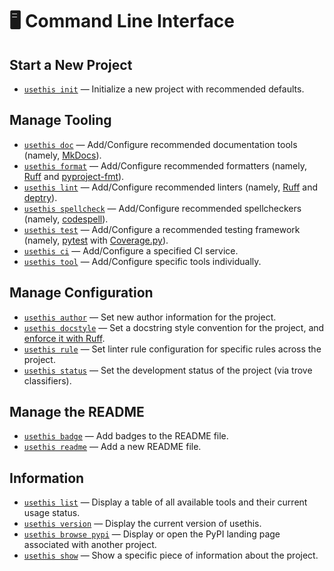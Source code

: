 # 🖥️ Command Line Interface

## Start a New Project

- [`usethis init`](reference.md#usethis-init) — Initialize a new project with recommended defaults.

## Manage Tooling

- [`usethis doc`](reference.md#usethis-doc) — Add/Configure recommended documentation tools (namely, [MkDocs](https://www.mkdocs.org/)).
- [`usethis format`](reference.md#usethis-format) — Add/Configure recommended formatters (namely, [Ruff](https://docs.astral.sh/ruff/formatter/) and [pyproject-fmt](https://pyproject-fmt.readthedocs.io/en/latest/)).
- [`usethis lint`](reference.md#usethis-lint) — Add/Configure recommended linters (namely, [Ruff](https://docs.astral.sh/ruff/linter) and [deptry](https://github.com/fpgmaas/deptry)).
- [`usethis spellcheck`](reference.md#usethis-spellcheck) — Add/Configure recommended spellcheckers (namely, [codespell](https://github.com/codespell-project/codespell)).
- [`usethis test`](reference.md#usethis-test) — Add/Configure a recommended testing framework (namely, [pytest](https://github.com/pytest-dev/pytest) with [Coverage.py](https://github.com/nedbat/coveragepy)).
- [`usethis ci`](reference.md#usethis-ci) — Add/Configure a specified CI service.
- [`usethis tool`](reference.md#usethis-tool) — Add/Configure specific tools individually.

## Manage Configuration

- [`usethis author`](reference.md#usethis-author) — Set new author information for the project.
- [`usethis docstyle`](reference.md#usethis-docstyle-style) — Set a docstring style convention for the project, and [enforce it with Ruff](https://docs.astral.sh/ruff/rules/#pydocstyle-d).
- [`usethis rule`](reference.md#usethis-rule-rulecode) — Set linter rule configuration for specific rules across the project.
- [`usethis status`](reference.md#usethis-status-status) — Set the development status of the project (via trove classifiers).

## Manage the README

- [`usethis badge`](reference.md#usethis-badge) — Add badges to the README file.
- [`usethis readme`](reference.md#usethis-readme) — Add a new README file.

## Information

- [`usethis list`](reference.md#usethis-list) — Display a table of all available tools and their current usage status.
- [`usethis version`](reference.md#usethis-version) — Display the current version of usethis.
- [`usethis browse pypi`](reference.md#usethis-browse-pypi-package) — Display or open the PyPI landing page associated with another project.
- [`usethis show`](reference.md#usethis-show) — Show a specific piece of information about the project.
